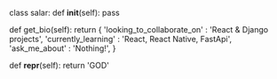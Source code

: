 class salar:
  def __init__(self):
    pass
  
  def get_bio(self):
    return {
        'looking_to_collaborate_on' : 'React & Django projects',
        'currently_learning'        : 'React, React Native, FastApi',
        'ask_me_about'              : 'Nothing!',
        }
   
  def __repr__(self):
    return 'GOD'

